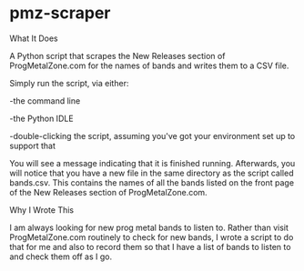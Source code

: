 # pmz-scraper
What It Does

A Python script that scrapes the New Releases section of ProgMetalZone.com for the names of bands and writes them to a CSV file.

Simply run the script, via either:

-the command line

-the Python IDLE

-double-clicking the script, assuming you've got your environment set up to support that

You will see a message indicating that it is finished running. Afterwards, you will notice that you have a new file in the same directory as the script called bands.csv. This contains the names of all the bands listed on the front page of the New Releases section of ProgMetalZone.com.

Why I Wrote This

I am always looking for new prog metal bands to listen to. Rather than visit ProgMetalZone.com routinely to check for new bands, I wrote a script to do that for me and also to record them so that I have a list of bands to listen to and check them off as I go.
